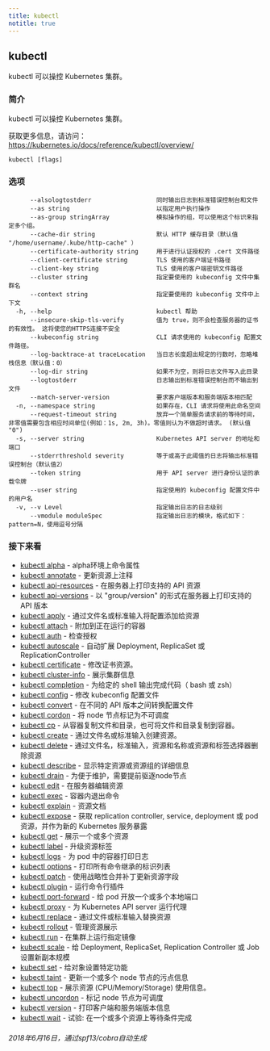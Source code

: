 ```yaml
---
title: kubectl
notitle: true
---
```


## kubectl
<!--
kubectl controls the Kubernetes cluster manager
-->
kubectl 可以操控 Kubernetes 集群。

<!--
### Synopsis

kubectl controls the Kubernetes cluster manager. 

Find more information at: https://kubernetes.io/docs/reference/kubectl/overview/
-->
### 简介

kubectl 可以操控 Kubernetes 集群。

获取更多信息，请访问：https://kubernetes.io/docs/reference/kubectl/overview/

```
kubectl [flags]
```
<!--
### Options

```
      --alsologtostderr                  log to standard error as well as files
      --as string                        Username to impersonate for the operation
      --as-group stringArray             Group to impersonate for the operation, this flag can be repeated to specify multiple groups.
      --cache-dir string                 Default HTTP cache directory (default "/home/username/.kube/http-cache")
      --certificate-authority string     Path to a cert file for the certificate authority
      --client-certificate string        Path to a client certificate file for TLS
      --client-key string                Path to a client key file for TLS
      --cluster string                   The name of the kubeconfig cluster to use
      --context string                   The name of the kubeconfig context to use
  -h, --help                             help for kubectl
      --insecure-skip-tls-verify         If true, the server's certificate will not be checked for validity. This will make your HTTPS connections insecure
      --kubeconfig string                Path to the kubeconfig file to use for CLI requests.
      --log-backtrace-at traceLocation   when logging hits line file:N, emit a stack trace (default :0)
      --log-dir string                   If non-empty, write log files in this directory
      --logtostderr                      log to standard error instead of files
      --match-server-version             Require server version to match client version
  -n, --namespace string                 If present, the namespace scope for this CLI request
      --request-timeout string           The length of time to wait before giving up on a single server request. Non-zero values should contain a corresponding time unit (e.g. 1s, 2m, 3h). A value of zero means don't timeout requests. (default "0")
  -s, --server string                    The address and port of the Kubernetes API server
      --stderrthreshold severity         logs at or above this threshold go to stderr (default 2)
      --token string                     Bearer token for authentication to the API server
      --user string                      The name of the kubeconfig user to use
  -v, --v Level                          log level for V logs
      --vmodule moduleSpec               comma-separated list of pattern=N settings for file-filtered logging
```
-->
### 选项
```
      --alsologtostderr                  同时输出日志到标准错误控制台和文件
      --as string                        以指定用户执行操作
	  --as-group stringArray             模拟操作的组，可以使用这个标识来指定多个组。
      --cache-dir string                 默认 HTTP 缓存目录（默认值 "/home/username/.kube/http-cache" ）
      --certificate-authority string     用于进行认证授权的 .cert 文件路径
      --client-certificate string        TLS 使用的客户端证书路径
      --client-key string                TLS 使用的客户端密钥文件路径
      --cluster string                   指定要使用的 kubeconfig 文件中集群名
      --context string                   指定要使用的 kubeconfig 文件中上下文
  -h, --help                             kubectl 帮助
      --insecure-skip-tls-verify         值为 true，则不会检查服务器的证书的有效性。 这将使您的HTTPS连接不安全
      --kubeconfig string                CLI 请求使用的 kubeconfig 配置文件路径。
      --log-backtrace-at traceLocation   当日志长度超出规定的行数时，忽略堆栈信息（默认值：0）
      --log-dir string                   如果不为空，则将日志文件写入此目录
      --logtostderr                      日志输出到标准错误控制台而不输出到文件
      --match-server-version             要求客户端版本和服务端版本相匹配
  -n, --namespace string                 如果存在，CLI 请求将使用此命名空间
      --request-timeout string           放弃一个简单服务请求前的等待时间，非零值需要包含相应时间单位(例如：1s, 2m, 3h)。零值则认为不做超时请求。 (默认值 "0")
  -s, --server string                    Kubernetes API server 的地址和端口
      --stderrthreshold severity         等于或高于此阈值的日志将输出标准错误控制台（默认值2）
      --token string                     用于 API server 进行身份认证的承载令牌
      --user string                      指定使用的 kubeconfig 配置文件中的用户名
  -v, --v Level                          指定输出日志的日志级别
      --vmodule moduleSpec               指定输出日志的模块，格式如下：pattern=N，使用逗号分隔
```
<!--
### SEE ALSO

* [kubectl alpha](kubectl_alpha.md)	 - Commands for features in alpha
* [kubectl annotate](kubectl_annotate.md)	 - Update the annotations on a resource
* [kubectl api-resources](kubectl_api-resources.md)	 - Print the supported API resources on the server
* [kubectl api-versions](kubectl_api-versions.md)	 - Print the supported API versions on the server, in the form of "group/version"
* [kubectl apply](kubectl_apply.md)	 - Apply a configuration to a resource by filename or stdin
* [kubectl attach](kubectl_attach.md)	 - Attach to a running container
* [kubectl auth](kubectl_auth.md)	 - Inspect authorization
* [kubectl autoscale](kubectl_autoscale.md)	 - Auto-scale a Deployment, ReplicaSet, or ReplicationController
* [kubectl certificate](kubectl_certificate.md)	 - Modify certificate resources.
* [kubectl cluster-info](kubectl_cluster-info.md)	 - Display cluster info
* [kubectl completion](kubectl_completion.md)	 - Output shell completion code for the specified shell (bash or zsh)
* [kubectl config](kubectl_config.md)	 - Modify kubeconfig files
* [kubectl convert](kubectl_convert.md)	 - Convert config files between different API versions
* [kubectl cordon](kubectl_cordon.md)	 - Mark node as unschedulable
* [kubectl cp](kubectl_cp.md)	 - Copy files and directories to and from containers.
* [kubectl create](kubectl_create.md)	 - Create a resource from a file or from stdin.
* [kubectl delete](kubectl_delete.md)	 - Delete resources by filenames, stdin, resources and names, or by resources and label selector
* [kubectl describe](kubectl_describe.md)	 - Show details of a specific resource or group of resources
* [kubectl drain](kubectl_drain.md)	 - Drain node in preparation for maintenance
* [kubectl edit](kubectl_edit.md)	 - Edit a resource on the server
* [kubectl exec](kubectl_exec.md)	 - Execute a command in a container
* [kubectl explain](kubectl_explain.md)	 - Documentation of resources
* [kubectl expose](kubectl_expose.md)	 - Take a replication controller, service, deployment or pod and expose it as a new Kubernetes Service
* [kubectl get](kubectl_get.md)	 - Display one or many resources
* [kubectl label](kubectl_label.md)	 - Update the labels on a resource
* [kubectl logs](kubectl_logs.md)	 - Print the logs for a container in a pod
* [kubectl options](kubectl_options.md)	 - Print the list of flags inherited by all commands
* [kubectl patch](kubectl_patch.md)	 - Update field(s) of a resource using strategic merge patch
* [kubectl plugin](kubectl_plugin.md)	 - Runs a command-line plugin
* [kubectl port-forward](kubectl_port-forward.md)	 - Forward one or more local ports to a pod
* [kubectl proxy](kubectl_proxy.md)	 - Run a proxy to the Kubernetes API server
* [kubectl replace](kubectl_replace.md)	 - Replace a resource by filename or stdin
* [kubectl rollout](kubectl_rollout.md)	 - Manage the rollout of a resource
* [kubectl run](kubectl_run.md)	 - Run a particular image on the cluster
* [kubectl scale](kubectl_scale.md)	 - Set a new size for a Deployment, ReplicaSet, Replication Controller, or Job
* [kubectl set](kubectl_set.md)	 - Set specific features on objects
* [kubectl taint](kubectl_taint.md)	 - Update the taints on one or more nodes
* [kubectl top](kubectl_top.md)	 - Display Resource (CPU/Memory/Storage) usage.
* [kubectl uncordon](kubectl_uncordon.md)	 - Mark node as schedulable
* [kubectl version](kubectl_version.md)	 - Print the client and server version information
* [kubectl wait](kubectl_wait.md)	 - Experimental: Wait for one condition on one or many resources
-->
### 接下来看

* [kubectl alpha](kubectl_alpha.md)	 - alpha环境上命令属性
* [kubectl annotate](kubectl_annotate.md)	 - 更新资源上注释
* [kubectl api-resources](kubectl_api-resources.md)	 - 在服务器上打印支持的 API 资源
* [kubectl api-versions](kubectl_api-versions.md)	 - 以 "group/version" 的形式在服务器上打印支持的 API 版本
* [kubectl apply](kubectl_apply.md)	 - 通过文件名或标准输入将配置添加给资源
* [kubectl attach](kubectl_attach.md)	 - 附加到正在运行的容器
* [kubectl auth](kubectl_auth.md)	 - 检查授权
* [kubectl autoscale](kubectl_autoscale.md)	 - 自动扩展 Deployment, ReplicaSet 或 ReplicationController
* [kubectl certificate](kubectl_certificate.md)	 - 修改证书资源。
* [kubectl cluster-info](kubectl_cluster-info.md)	 - 展示集群信息
* [kubectl completion](kubectl_completion.md)	 - 为给定的 shell 输出完成代码（ bash 或 zsh）
* [kubectl config](kubectl_config.md)	 - 修改 kubeconfig 配置文件
* [kubectl convert](kubectl_convert.md)	 - 在不同的 API 版本之间转换配置文件
* [kubectl cordon](kubectl_cordon.md)	 - 将 node 节点标记为不可调度
* [kubectl cp](kubectl_cp.md)	 - 从容器复制文件和目录，也可将文件和目录复制到容器。
* [kubectl create](kubectl_create.md)	 - 通过文件名或标准输入创建资源。
* [kubectl delete](kubectl_delete.md)	 - 通过文件名，标准输入，资源和名称或资源和标签选择器删除资源
* [kubectl describe](kubectl_describe.md)	 - 显示特定资源或资源组的详细信息
* [kubectl drain](kubectl_drain.md)	 - 为便于维护，需要提前驱逐node节点
* [kubectl edit](kubectl_edit.md)	 - 在服务器编辑资源
* [kubectl exec](kubectl_exec.md)	 - 容器内退出命令
* [kubectl explain](kubectl_explain.md)	 - 资源文档
* [kubectl expose](kubectl_expose.md)	 - 获取 replication controller, service, deployment 或 pod 资源，并作为新的 Kubernetes 服务暴露
* [kubectl get](kubectl_get.md)	 - 展示一个或多个资源
* [kubectl label](kubectl_label.md)	 - 升级资源标签
* [kubectl logs](kubectl_logs.md)	 - 为 pod 中的容器打印日志
* [kubectl options](kubectl_options.md)	 - 打印所有命令继承的标识列表
* [kubectl patch](kubectl_patch.md)	 - 使用战略性合并补丁更新资源字段
* [kubectl plugin](kubectl_plugin.md)	 - 运行命令行插件
* [kubectl port-forward](kubectl_port-forward.md)	 - 给 pod 开放一个或多个本地端口
* [kubectl proxy](kubectl_proxy.md)	 - 为 Kubernetes API server 运行代理
* [kubectl replace](kubectl_replace.md)	 - 通过文件或标准输入替换资源
* [kubectl rollout](kubectl_rollout.md)	 - 管理资源展示
* [kubectl run](kubectl_run.md)	 - 在集群上运行指定镜像
* [kubectl scale](kubectl_scale.md)	 - 给 Deployment, ReplicaSet, Replication Controller 或 Job 设置新副本规模
* [kubectl set](kubectl_set.md)	 - 给对象设置特定功能
* [kubectl taint](kubectl_taint.md)	 - 更新一个或多个 node 节点的污点信息
* [kubectl top](kubectl_top.md)	 - 展示资源 (CPU/Memory/Storage) 使用信息。
* [kubectl uncordon](kubectl_uncordon.md)	 - 标记 node 节点为可调度
* [kubectl version](kubectl_version.md)	 - 打印客户端和服务端版本信息
* [kubectl wait](kubectl_wait.md)	 - 试验: 在一个或多个资源上等待条件完成

<!--
###### Auto generated by spf13/cobra on 16-Jun-2018
-->
###### 2018年6月16日，通过spf13/cobra自动生成

